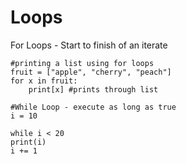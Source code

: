 # Loops

For Loops - Start to finish of an iterate

```
#printing a list using for loops
fruit = ["apple", "cherry", "peach"]
for x in fruit:
    print[x] #prints through list
```

```
#While Loop - execute as long as true
i = 10

while i < 20
print(i)
i += 1
```
